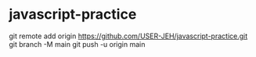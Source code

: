 # javascript-practice
git remote add origin https://github.com/USER-JEH/javascript-practice.git
git branch -M main
git push -u origin main